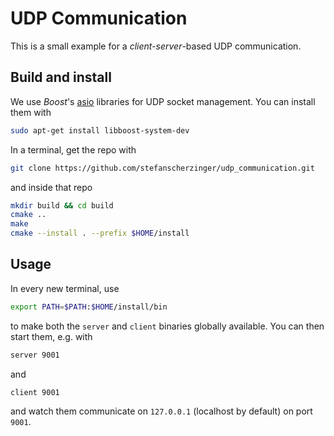 # UDP Communication

This is a small example for a *client-server*-based UDP communication.


## Build and install

We use *Boost*'s [asio](https://www.boost.org/doc/libs/1_83_0/doc/html/boost_asio.html) libraries for UDP socket management.
You can install them with
```bash
sudo apt-get install libboost-system-dev
```

In a terminal, get the repo with
```bash
git clone https://github.com/stefanscherzinger/udp_communication.git
```

and inside that repo

```bash
mkdir build && cd build
cmake ..
make
cmake --install . --prefix $HOME/install
```

## Usage
In every new terminal, use
```bash
export PATH=$PATH:$HOME/install/bin
```
to make both the `server` and `client` binaries globally available.
You can then start them, e.g. with
```bash
server 9001
```
and
```bash
client 9001
```
and watch them communicate on `127.0.0.1` (localhost by default) on port `9001`.
